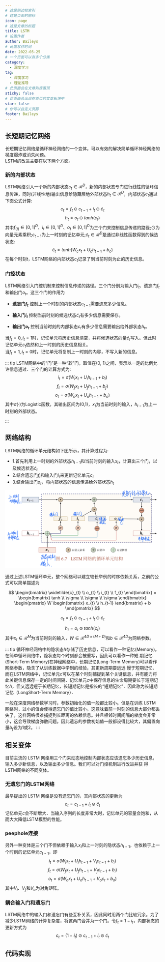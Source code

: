 ```yaml
---
# 这是侧边栏索引
# 这是页面的图标
icon: page
# 这是文章的标题
title: LSTM
# 设置作者
author: Baileys
# 设置写作时间
date: 2022-05-25
# 一个页面可以有多个分类
category:
  - 深度学习
tag:
  - 深度学习
  - 理论推导
# 此页面会在文章列表置顶
sticky: false
# 此页面会出现在首页的文章板块中
star: false
# 你可以自定义页脚
footer: Baileys
---
```


## 长短期记忆网络
长短期记忆网络是循环神经网络的一个变体，可以有效的解决简单循环神经网络的梯度爆炸或消失问题。  
LSTM的改进主要在以下两个方面。  
### 新的内部状态
LSTM网络引入一个新的内部状态$c_{t}{\in}\mathcal{R}^{D}$，新的内部状态专门进行线性的循环信息传递，同时(非线性地)输出信息给隐藏层地外部状态$h_{t}{\in}\mathcal{R}^D$，内部状态$c_{t}$通过下面公式计算:
$$c_{t}=f_{t}{\odot}c_{t-1}+i_{t}{\odot}\widetilde{c}_{t}$$
$$h_{t}=o_{t}{\odot}tanh(c_{t})$$
其中${f_{(t)}}{\in}{[0,1]}^{D}$、$i_{t}{\in}{[0,1]}^D$、$o_{t}{\in}{[0,1]}^D$为三个门来控制信息传递的路径;$\odot$为向量元素乘积;$c_{t-1}$为上一时刻的记忆单元;$\widetilde{c}_{t}{\in}\mathcal{R}^{D}$是通过非线性函数得到的候选状态:  
$$\widetilde{c}_{t}=tanh(W_{c}x_{t}+U_{c}h_{t-1}+b_{c})$$
在每个时刻$t$，LSTM网络的内部状态$c_{t}$记录了到当前时刻为止的历史信息。  

### 门控状态
LSTM网络引入门控机制来控制信息传递的路径。三个门分别为输入门$i_{t}$、遗忘门$f_{t}$和输出门$o_{t}$。这三个门的作用为  
- **遗忘门$f_{t}$** 控制上一个时刻的内部状态$c_{t-1}$需要遗忘多少信息。

- **输入门$i_{t}$** 控制当前时刻的候选状态$\widetilde{c}_{t}$有多少信息需要保存。

- **输出门$o_{t}$** 控制当前时刻的内部状态$c_{t}$有多少信息需要输出给外部状态$h_{t}$。

当$f_{t}=0,i_{t}=1$时，记忆单元将历史信息清空，并将候选状态向量$\widetilde{c}_{t}$写入。但此时记忆单元$c_{t}$依然和上一时刻的历史信息相关。  
当$f_{t}=1,i_{t}=0$时，记忆单元将复制上一时刻的内容，不写入新的信息。  

::: tip
LSTM网络中的“门”是一种“软”门，取值在(0, 1)之间，表示以一定的比例允许信息通过．三个门的计算方式为:
$$i_{t}=\sigma(W_{i}x_{t}+U_{i}h_{t-1}+b_{i})$$
$$f_{t}=\sigma(W_{f}x_{t}+U_{f}h_{t-1}+b_{f})$$
$$o_{t}=\sigma(W_{o}x_{t}+U_{o}h_{t-1}+b_{o})$$
其中$\sigma(\cdot)$为Logistic函数，其输出区间为(0,1)，$x_{t}$为当前时刻的输入，$h_{t-1}$为上一时刻的外部状态。  

:::

## 网络结构
LSTM网络的循环单元结构如下图所示，其计算过程为:
- 1.首先利用上一时刻的外部状态$h_{t-1}$和当前时刻的输入$x_{t}$，计算出三个门，以及候选状态$\widetilde{c}_{t}$  
- 2.结合遗忘门$f_{t}$和输入门$i_{t}$来更新记忆单元$c_{t}$
- 3.结合输出门$o_{t}$，将内部状态的信息传递给外部状态$h_{t}$

![结构一](/DeepLearning/Theories/LSTM/1.png)  

通过上述LSTM循环单元，整个网络可以建立较长举例的时序依赖关系，之前的公式可以简单描述为

$$
\begin{bmatrix} \widetilde{c}_{t} \\ o_{t} \\ i_{t} \\ f_{t} \end{bmatrix} = \begin{bmatrix} tanh \\ \sigma \\ \sigma \\ \sigma \end{bmatrix} \begin{pmatrix} W \begin{bmatrix} x_{t} \\ h_{t-1} \end{bmatrix} + b \end{pmatrix}
$$

$$c_{t}=f_{t}{\odot}c_{t-1}+i_{t}{\odot}{\widetilde{c}_{t}}$$

$$h_{t}=o_{t}{\odot}tanh(c_{t})$$
其中$x_{t}{\in}\mathcal{R}^{M}$为当前时刻的输入，$W{\in}\mathcal{R}^{4D{\times}(M+D)}$和$b{\in}{\mathcal{R}^{4D}}$为网络参数。  


::: tip
循环神经网络中的隐状态$h$存储了历史信息，可以看作一种记忆(Memory)。在简单循环网络中，隐状态每个时刻都会被重写，因此可以看作一种短
期记忆(Short-Term Memory)在神经网络中，长期记忆(Long-Term Memory)可以看作网络参数，隐含了从训练数据中学到的经验，其更新周期要远远
慢于短期记忆．而在LSTM网络中，记忆单元$c$可以在某个时刻捕捉到某个关键信息，并有能力将此关键信息保存一定的时间间隔．记忆单元$c$中保存信息的生命周期要长于短期记忆$h$，但又远远短于长期记忆，长短期记忆是指长的“短期记忆”．因此称为长短期记忆（LongShort-Term Memory）．

一般在深度网络参数学习时，参数初始化的值一般都比较小。但是在训练 LSTM 网络时，过小的值会使得遗忘门的值比较小。这意味着前一时刻的信息大部分都丢失了，这样网络很难捕捉到长距离的依赖信息。并且相邻时间间隔的梯度会非常小，这会导致梯度弥散问题。因此遗忘的参数初始值一般都设得比较大，其偏置向量$b_{f}$设为1或2。
:::



## 相关变体
目前主流的 LSTM 网络用三个门来动态地控制内部状态应该遗忘多少历史信息，输入多少新信息，以及输出多少信息。我们可以对门控机制进行改进并获
得LSTM网络的不同变体。

### 无遗忘门的LSTM网络
最早提出的 LSTM 网络是没有遗忘门的，其内部状态的更新为
$$c_{t}=c_{t-1}+i_{t}{\odot}{\widetilde{c}_{t}}$$
记忆单元$c$会不断增大．当输入序列的长度非常大时，记忆单元的容量会饱和，从而大大降低LSTM模型的性能。

### peephole连接
另外一种变体是三个门不但依赖于输入$x_{t}$和上一时刻的隐状态$h_{t-1}$，也依赖于上一个时刻的记忆单元$c_{t-1}$，即  
$$i_{t}=\sigma(W_{i}x_{t}+U_{i}h_{t-1}+V_{i}c_{t-1}+b_{i})$$
$$f_{t}=\sigma(W_{f}x_{t}+U_{f}h_{t-1}+V_{f}c_{t-1}+b_{i})$$
$$o_{t}=\sigma(W_{o}x_{t}+U_{o}h_{t-1}+V_{o}c_{t}+b_{o})$$
其中$V_{i}$、$V_{f}$和$V_{o}$为对角矩阵。  

### 耦合输入门和遗忘门
LSTM网络中的输入门和遗忘门有些互补关系，因此同时用两个门比较冗余。为了减少LSTM网络的计算复杂度，将这两门合并为一个门。令$f_{t}=1-i_{t}$，内部状态的更新方式为
$$c_{t}=(1-i_{t})\odot c_{t-1}+i_{t}{\odot}{\widetilde{c}_{t}}$$




## 代码实现









